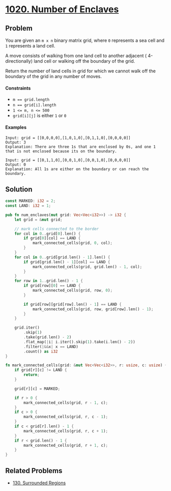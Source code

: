 # [1020. Number of Enclaves](https://leetcode.com/problems/number-of-enclaves/)

## Problem

You are given an `m x n` binary matrix grid, where `0` represents a sea cell
and `1` represents a land cell.

A move consists of walking from one land cell to another adjacent (
4-directionally) land cell or walking off the boundary of the grid.

Return the number of land cells in grid for which we cannot walk off the
boundary of the grid in any number of moves.

#### Constraints

* `m == grid.length`
* `n == grid[i].length`
* `1 <= m, n <= 500`
* `grid[i][j]` is either `1` or `0`

#### Examples

```text
Input: grid = [[0,0,0,0],[1,0,1,0],[0,1,1,0],[0,0,0,0]]
Output: 3
Explanation: There are three 1s that are enclosed by 0s, and one 1 that is not enclosed because its on the boundary.
```

```text
Input: grid = [[0,1,1,0],[0,0,1,0],[0,0,1,0],[0,0,0,0]]
Output: 0
Explanation: All 1s are either on the boundary or can reach the boundary.
```

## Solution

```rust
const MARKED: i32 = 2;
const LAND: i32 = 1;

pub fn num_enclaves(mut grid: Vec<Vec<i32>>) -> i32 {
    let grid = &mut grid;

    // mark cells connected to the border
    for col in 0..grid[0].len() {
        if grid[0][col] == LAND {
            mark_connected_cells(grid, 0, col);
        }
    }
    for col in 0..grid[grid.len() - 1].len() {
        if grid[grid.len() - 1][col] == LAND {
            mark_connected_cells(grid, grid.len() - 1, col);
        }
    }
    for row in 1..grid.len() - 1 {
        if grid[row][0] == LAND {
            mark_connected_cells(grid, row, 0);
        }

        if grid[row][grid[row].len() - 1] == LAND {
            mark_connected_cells(grid, row, grid[row].len() - 1);
        }
    }

    grid.iter()
        .skip(1)
        .take(grid.len() - 2)
        .flat_map(|i| i.iter().skip(1).take(i.len() - 2))
        .filter(|&&x| x == LAND)
        .count() as i32
}

fn mark_connected_cells(grid: &mut Vec<Vec<i32>>, r: usize, c: usize) {
    if grid[r][c] != LAND {
        return;
    }

    grid[r][c] = MARKED;

    if r > 0 {
        mark_connected_cells(grid, r - 1, c);
    }
    if c > 0 {
        mark_connected_cells(grid, r, c - 1);
    }
    if c < grid[r].len() - 1 {
        mark_connected_cells(grid, r, c + 1);
    }
    if r < grid.len() - 1 {
        mark_connected_cells(grid, r + 1, c);
    }
}
```

## Related Problems

* [130. Surrounded Regions](/100%20-%20199/130%20-%20Surrounded%20Regions.md)
